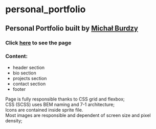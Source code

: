 # personal_portfolio

<h2><strong>Personal Portfolio </strong> built by <a target='_blank' href='https://linkedin.com/in/michal-burdzy-614646145/'> Michał Burdzy </a> </h2>

<h3>Click <a target='_blank' href='https://mmicalt.github.io/portfolio/'>here</a> to see the page</h3>

<h3>Content:</h3> 
<ul>
    <li>header section</li>
    <li>bio section</li>
    <li>projects section</li>
    <li>contact section</li>
    <li>footer</li>
</ul>

Page is fully responsible thanks to CSS grid and flexbox;</br>
CSS (SCSS) uses BEM naming and 7-1 architecture;</br>
Icons are contained inside sprite file.</br>
Most images are responsible and dependent of screen size and pixel density;


